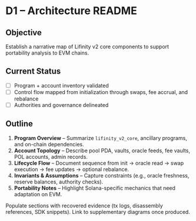 # D1 – Architecture README

## Objective
Establish a narrative map of Lifinity v2 core components to support portability analysis to EVM chains.

## Current Status
- [ ] Program + account inventory validated
- [ ] Control flow mapped from initialization through swaps, fee accrual, and rebalance
- [ ] Authorities and governance delineated

## Outline
1. **Program Overview** – Summarize `lifinity_v2_core`, ancillary programs, and on-chain dependencies.
2. **Account Topology** – Describe pool PDA, vaults, oracle feeds, fee vaults, POL accounts, admin records.
3. **Lifecycle Flow** – Document sequence from init → oracle read → swap execution → fee updates → optional rebalance.
4. **Invariants & Assumptions** – Capture constraints (e.g., oracle freshness, reserve balances, authority checks).
5. **Portability Notes** – Highlight Solana-specific mechanics that need adaptation on EVM.

Populate sections with recovered evidence (tx logs, disassembly references, SDK snippets). Link to supplementary diagrams once produced.

